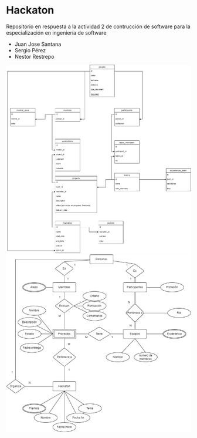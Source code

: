 # Hackaton
Repositorio en respuesta a la actividad 2 de contrucción de software para la especialización en ingeniería de software
- Juan Jose Santana
- Sergio Pérez
- Nestor Restrepo

![Modelo relacional Hackaton](Hackaton-MR-Ingles.jpg "Modelo relacional")
![Modelo entidad relación Hackaton](Hackaton-MER.jpg "Modelo entidad relación")

